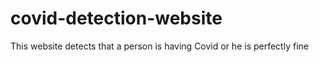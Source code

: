 # covid-detection-website
This website detects that a person is having Covid or he is perfectly fine
